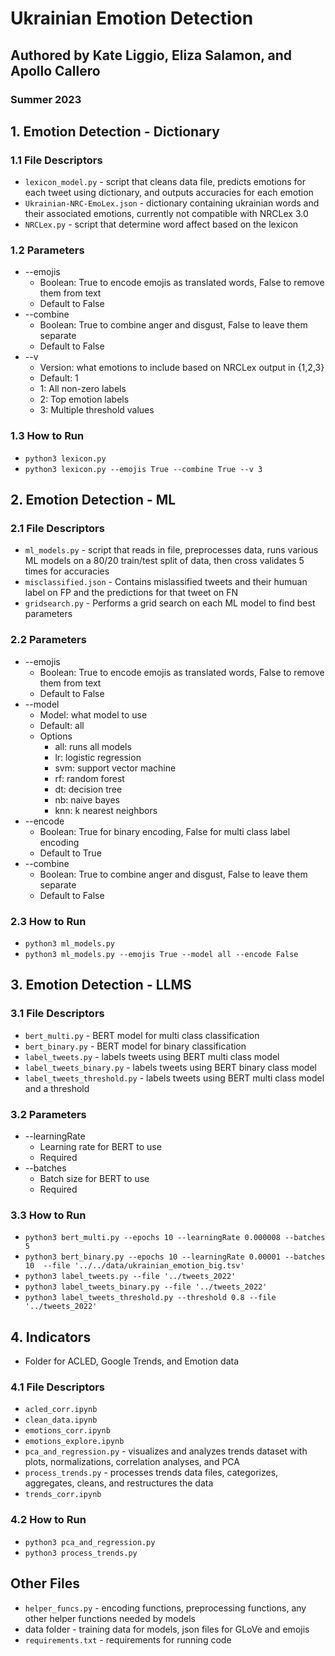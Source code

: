 # Ukrainian Emotion Detection
## Authored by Kate Liggio, Eliza Salamon, and Apollo Callero 
###     Summer 2023


## 1. Emotion Detection - Dictionary
### 1.1 File Descriptors
* `lexicon_model.py` - script that cleans data file, predicts emotions for each tweet using dictionary, and outputs accuracies for each emotion
* `Ukrainian-NRC-EmoLex.json` - dictionary containing ukrainian words and their associated emotions, currently not compatible with NRCLex 3.0
* `NRCLex.py` - script that determine word affect based on the lexicon
### 1.2 Parameters
* --emojis
  * Boolean: True to encode emojis as translated words, False to remove them from text
  * Default to False
* --combine 
  * Boolean: True to combine anger and disgust, False to leave them separate
  * Default to False
* --v
  * Version: what emotions to include based on NRCLex output in {1,2,3}
  * Default: 1
  * 1: All non-zero labels
  * 2: Top emotion labels
  * 3: Multiple threshold values
### 1.3 How to Run
* `python3 lexicon.py`
* `python3 lexicon.py --emojis True --combine True --v 3`
## 2. Emotion Detection - ML
### 2.1 File Descriptors
* `ml_models.py` - script that reads in file, preprocesses data, runs various ML models on a 80/20 train/test split of data, then cross validates 5 times for accuracies
* `misclassified.json` -  Contains mislassified tweets and their humuan label on FP and the predictions for that tweet on FN
* `gridsearch.py` - Performs a grid search on each ML model to find best parameters
### 2.2 Parameters
* --emojis
  * Boolean: True to encode emojis as translated words, False to remove them from text
  * Default to False
* --model 
  * Model: what model to use
  * Default: all
  * Options
    * all: runs all models
    * lr: logistic regression
    * svm: support vector machine
    * rf: random forest
    * dt: decision tree
    * nb: naive bayes
    * knn: k nearest neighbors
* --encode
  * Boolean: True for binary encoding, False for multi class label encoding
  * Default to True
* --combine 
  * Boolean: True to combine anger and disgust, False to leave them separate
  * Default to False
### 2.3 How to Run
* `python3 ml_models.py`
* `python3 ml_models.py --emojis True --model all --encode False`
## 3. Emotion Detection - LLMS
### 3.1 File Descriptors
* `bert_multi.py` - BERT model for multi class classification
* `bert_binary.py` - BERT model for binary classification
* `label_tweets.py` - labels tweets using BERT multi class model
* `label_tweets_binary.py` - labels tweets using BERT binary class model
* `label_tweets_threshold.py` - labels tweets using BERT multi class model and a threshold
### 3.2 Parameters
* --learningRate
  * Learning rate for BERT to use
  * Required
* --batches
  * Batch size for BERT to use
  * Required
### 3.3 How to Run
* `python3 bert_multi.py --epochs 10 --learningRate 0.000008 --batches 5`
* `python3 bert_binary.py --epochs 10 --learningRate 0.00001 --batches 10  --file '../../data/ukrainian_emotion_big.tsv'`
* `python3 label_tweets.py --file '../tweets_2022'`
* `python3 label_tweets_binary.py --file '../tweets_2022'`
* `python3 label_tweets_threshold.py --threshold 0.8 --file '../tweets_2022'`
## 4. Indicators
* Folder for ACLED, Google Trends, and Emotion data
### 4.1 File Descriptors
* `acled_corr.ipynb`
* `clean_data.ipynb`
* `emotions_corr.ipynb`
* `emotions_explore.ipynb`
* `pca_and_regression.py` - visualizes and analyzes trends dataset with plots, normalizations, correlation analyses, and PCA
* `process_trends.py` - processes trends data files, categorizes, aggregates, cleans, and restructures the data
* `trends_corr.ipynb`
### 4.2 How to Run
* `python3 pca_and_regression.py`
* `python3 process_trends.py`
## Other Files
* `helper_funcs.py` - encoding functions, preprocessing functions, any other helper functions needed by models
* data folder - training data for models, json files for GLoVe and emojis
* `requirements.txt` - requirements for running code
